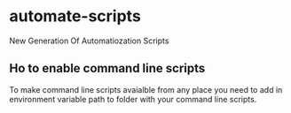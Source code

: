 # automate-scripts
New Generation Of Automatiozation Scripts


## Ho to enable command line scripts
To make command line  scripts avaialble from any place you need to add in environment variable path to folder with your command line scripts.
